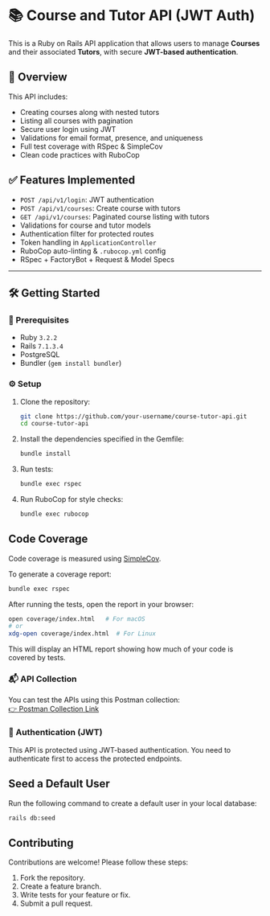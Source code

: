 # 📚 Course and Tutor API (JWT Auth)

This is a Ruby on Rails API application that allows users to manage **Courses** and their associated **Tutors**, with secure **JWT-based authentication**.

## 📌 Overview

This API includes:
- Creating courses along with nested tutors
- Listing all courses with pagination
- Secure user login using JWT
- Validations for email format, presence, and uniqueness
- Full test coverage with RSpec & SimpleCov
- Clean code practices with RuboCop

## ✅ Features Implemented

- `POST /api/v1/login`: JWT authentication
- `POST /api/v1/courses`: Create course with tutors
- `GET /api/v1/courses`: Paginated course listing with tutors
- Validations for course and tutor models
- Authentication filter for protected routes
- Token handling in `ApplicationController`
- RuboCop auto-linting & `.rubocop.yml` config
- RSpec + FactoryBot + Request & Model Specs

---

## 🛠️ Getting Started

### 🔧 Prerequisites

- Ruby `3.2.2`
- Rails `7.1.3.4`
- PostgreSQL
- Bundler (`gem install bundler`)

### ⚙️ Setup

1. Clone the repository:

   ```bash
   git clone https://github.com/your-username/course-tutor-api.git
   cd course-tutor-api
   ```

2. Install the dependencies specified in the Gemfile:

   ```bash
   bundle install
   ```

3. Run tests:

   ```bash
   bundle exec rspec
   ```

4. Run RuboCop for style checks:

   ```bash
   bundle exec rubocop
   ```

## Code Coverage

Code coverage is measured using [SimpleCov](https://github.com/simplecov-ruby/simplecov).

To generate a coverage report:

```bash
bundle exec rspec
```

After running the tests, open the report in your browser:

```bash
open coverage/index.html   # For macOS
# or
xdg-open coverage/index.html  # For Linux
```

This will display an HTML report showing how much of your code is covered by tests.

### 📬 API Collection

You can test the APIs using this Postman collection:  
[👉 Postman Collection Link](https://documenter.getpostman.com/view/46099609/2sB2xBEqUD)


### 🔐 Authentication (JWT)

This API is protected using JWT-based authentication. You need to authenticate first to access the protected endpoints.

## Seed a Default User
Run the following command to create a default user in your local database:

```bash
rails db:seed
```

## Contributing

Contributions are welcome! Please follow these steps:

1. Fork the repository.
2. Create a feature branch.
3. Write tests for your feature or fix.
4. Submit a pull request.

